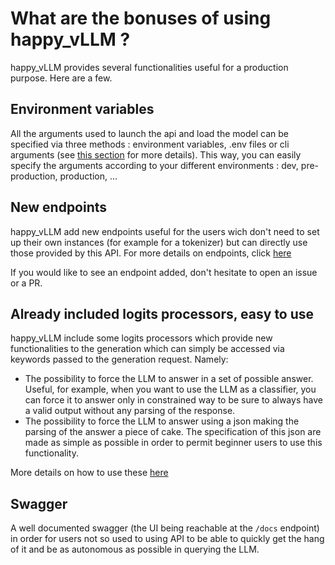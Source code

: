 # What are the bonuses of using happy_vLLM ?

happy_vLLM provides several functionalities useful for a production purpose. Here are a few.

## Environment variables

All the arguments used to launch the api and load the model can be specified via three methods : environment variables, .env files or cli arguments (see [this section](arguments.md) for more details). This way, you can easily specify the arguments according to your different environments : dev, pre-production, production, ...


## New endpoints

happy_vLLM add new endpoints useful for the users wich don't need to set up their own instances (for example for a tokenizer) but can directly use those provided by this API. For more details on endpoints, click [here](endpoints/endpoints.md)

If you would like to see an endpoint added, don't hesitate to open an issue or a PR.

## Already included logits processors, easy to use

happy_vLLM include some logits processors which provide new functionalities to the generation which can simply be accessed via keywords passed to the generation request. Namely:
 - The possibility to force the LLM to answer in a set of possible answer. Useful, for example, when you want to use the LLM as a classifier, you can force it to answer only in constrained way to be sure to always have a valid output without any parsing of the response.
 - The possibility to force the LLM to answer using a json making the parsing of the answer a piece of cake. The specification of this json are made as simple as possible in order to permit beginner users to use this functionality. 

More details on how to use these [here](endpoints/generate.md)

## Swagger

A well documented swagger (the UI being reachable at the `/docs` endpoint) in order for users not so used to using API to be able to quickly get the hang of it and be as autonomous as possible in querying the LLM. 